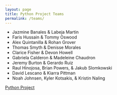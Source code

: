 ```yaml
---
layout: page
title: Python Project Teams
permalink: /teams/
---
```


- Jazmine Banales & Labeja Martin
- Faris Hussain & Tommy Oswood
- Alex Quintanilla & Rohan Grover
- Thomas Smyth & Denisse Morales
- Clarice Fisher & Devon Howell
- Gabriela Calderon & Madeleine Chaudron
- Jeremy Burton & Gerardo Ruiz
- Raul Hinojosa, Brian Powers, & Jakub Slomkowski
- David Lescano & Kiarra Pittman
- Noah Johnsen, Kyler Kotsakis, & Kristin Naling

[Python Project](http://hwheeler01.github.io/comp150/HW/Project.html)
